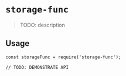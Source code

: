 # `storage-func`

> TODO: description

## Usage

```
const storageFunc = require('storage-func');

// TODO: DEMONSTRATE API
```
